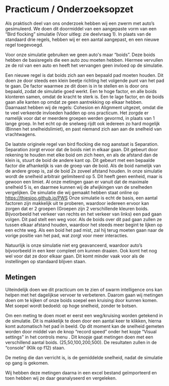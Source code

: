 # Practicum / Onderzoeksopzet
Als praktisch deel van ons onderzoek hebben wij een zwerm met auto’s gesimuleerd. We
doen dit doormiddel van een aangepaste vorm van een “Bird flocking” simulatie (Voor uitleg:
zie deelvraag 1). In plaats van de standaard drie regels, hebben wij er een aantal
aangepast, en een nieuwe regel toegevoegd.

Voor onze simulatie gebruiken we geen auto's maar “boids”. Deze boids hebben de
basisregels die een auto zou moeten hebben. Hiermee vervullen ze de rol van een auto en
heeft het vervangen geen invloed op de simulatie.

Een nieuwe regel is dat boids zich aan een bepaald pad moeten houden. Dit doen ze door
steeds een klein beetje richting het volgende punt van het pad te gaan. De factor waarmee
ze dit doen is in te stellen en is door ons bepaald, zodat de simulatie goed werkt. Een te
hoge factor, en alle boids klonteren samen, omdat de kracht te sterk is. Een te lage factor,
en de boids gaan alle kanten op omdat ze geen aantrekking op elkaar hebben.
Daarnaast hebben wij de regels: Cohesion en Alignment uitgezet, omdat die te veel
verkeerde invloeden hadden op ons practicum. Het zorgde er namelijk voor dat er meerdere
groepen werden gevormd, in plaats van 1 lange groep. In het echt op de snelweg rijdt ook
iedereen zo hard mogelijk (Binnen het snelheidslimiet), en past niemand zich aan aan de
snelheid van vrachtwagens.

De laatste originele regel van bird flocking die nog aanstaat is Separation. Separation zorgt
ervoor dat de boids niet in elkaar gaan. Dit gebeurt door rekening te houden met elke boid
om zich heen, en als de afstand dan de klein is, stuurt de boid de andere kant op. Dit
gebeurt met een bepaalde factor die afhankelijk is van de groep van de boid. Als de boid
namelijk van de andere groep is, zal de boid 2x zoveel afstand houden.
In onze simulatie wordt de snelheid arbitrair gelimiteerd op 5. Dit heeft geen eenheid, maar
is gewoon een limiet. Al onze metingen gaan er vanuit dat de maximale snelheid 5 is, en
daarmee kunnen wij de afwijkingen van de snelheden vergelijken.
De simulatie die wij gemaakt hebben staat online op https://thiesjoo.github.io/PWS
Onze simulatie is echt de basis, een aantal factoren zijn makkelijk uit te proberen, waardoor
iedereen ervoor kan zorgen dat er 2 groepen (Groepen zijn 2 verschillende kleuren boids.
Bijvoorbeeld het verkeer van rechts en het verkeer van links) een pad gaan volgen. Dit pad
stelt een weg voor. Als de boids over dit pad gaan zullen ze tussen elkaar afstand houden,
waardoor het steeds meer begint te lijken op een echte weg. Als een boid het pad mist, zal
hij terug moeten gaan naar de vorige positie van het pad, wat zorgt voor meer interacties.

Natuurlijk is onze simulatie niet erg geavanceerd, waardoor auto’s bijvoorbeeld in een keer
compleet om kunnen draaien. Ook komt het nog wel voor dat ze door elkaar gaan. Dit komt
minder vaak voor als de instellingen op standaard blijven staan.

## Metingen
Uiteindelijk doen we dit practicum om te zien of swarm intelligence ons kan helpen met het
dagelijkse vervoer te verbeteren. Daarom gaan wij metingen doen om te kijken of onze boids
soepel een kruising door kunnen komen. Met soepel wordt bedoeld: op hoge snelheid,
zonder te botsen.

Om een meting te doen moet er eerst een weg/kruising worden getekend in de simulatie. Dit
is makkelijk te doen door een aantal keer te klikken, hierna komt automatisch het pad in
beeld. Op dit moment kan de snelheid gemeten worden door middel van de knop “record
speed” onder het kopje “Visual settings” in het controls menu . Dit knopje gaat metingen
doen met een verschillend aantal boids. (25,50,100,200,500). De resultaten zullen in de
“console” (Klik op f12) staan.

De meting die dan verricht is, is de gemiddelde snelheid, nadat de simulatie op gang is
gekomen.

Wij hebben deze metingen daarna in een excel bestand geïmporteerd en toen hebben wij ze
daar geanalyseerd en vergeleken.
